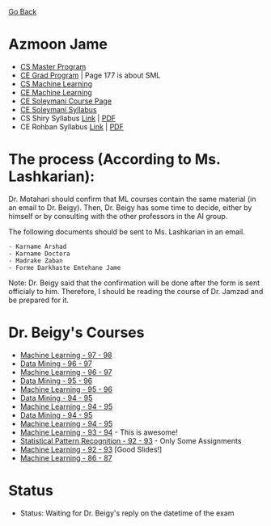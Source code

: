 [Go Back](https://github.com/arm-on/plan/blob/main/README.md)

# Azmoon Jame
- [CS Master Program](https://github.com/arm-on/plan/blob/main/materials/cs-master.pdf)
- [CE Grad Program](https://github.com/arm-on/plan/blob/main/materials/ce-grad.pdf) | Page 177 is about SML
- [CS Machine Learning](https://github.com/arm-on/plan/blob/main/materials/cs-ml.pdf)
- [CE Machine Learning](https://github.com/arm-on/plan/blob/main/materials/ce-ml.pdf)
- [CE Soleymani Course Page](http://ce.sharif.edu/courses/99-00/1/ce717-1/index.php/section/resources/file/resources)
- [CE Soleymani Syllabus](https://github.com/arm-on/plan/blob/main/materials/ML-Soleymani-Syllabus.pdf)
- CS Shiry Syllabus [Link](https://ce.aut.ac.ir/~shiry/lecture/machine-learning/ml.html#Syllabus) | [PDF](https://github.com/arm-on/plan/blob/main/materials/ML-Shiry-Syllabus.pdf)
- CE Rohban Syllabus [Link](https://docs.google.com/document/d/19zYwnmGbBs8Dupdvsw_owwUB7b1NEeuHGRdhYUmdx0Y/edit) | [PDF](https://github.com/arm-on/plan/blob/main/materials/ML-Rohban-Syllabus.pdf)

# The process (According to Ms. Lashkarian):

Dr. Motahari should confirm that ML courses contain the same material (in an email to Dr. Beigy).
Then, Dr. Beigy has some time to decide, either by himself or by consulting with the other professors in the AI group.

The following documents should be sent to Ms. Lashkarian in an email.

    - Karname Arshad
    - Karname Doctora
    - Madrake Zaban
    - Forme Darkhaste Emtehane Jame

Note: Dr. Beigy said that the confirmation will be done after the form is sent officialy to him. Therefore, I should be reading the course of Dr. Jamzad and be prepared for it.

# Dr. Beigy's Courses
- [Machine Learning - 97 - 98](http://ce.sharif.edu/courses/97-98/2/ce717-1/)
- [Data Mining - 96 - 97](http://ce.sharif.edu/courses/96-97/1/ce714-1/)
- [Machine Learning - 96 - 97](http://ce.sharif.edu/courses/96-97/1/ce717-1/)
- [Data Mining - 95 - 96](http://ce.sharif.edu/courses/95-96/1/ce714-1/)
- [Machine Learning - 95 - 96](http://ce.sharif.edu/courses/95-96/1/ce717-1/)
- [Data Mining - 94 - 95](http://ce.sharif.edu/courses/94-95/1/ce714-1/)
- [Machine Learning - 94 - 95](http://ce.sharif.edu/courses/94-95/1/ce717-1/)
- [Data Mining - 94 - 95](http://ce.sharif.edu/courses/94-95/1/ce714-1/)
- [Machine Learning - 94 - 95](http://ce.sharif.edu/courses/94-95/1/ce717-1/)
- [Machine Learning - 93 - 94](http://ce.sharif.edu/courses/93-94/1/ce717-1) - This is awesome!
- [Statistical Pattern Recognition - 92 - 93](http://ce.sharif.edu/courses/92-93/2/ce725-1) - Only Some Assignments
- [Machine Learning - 92 - 93](http://ce.sharif.edu/courses/92-93/1/ce717-1) [Good Slides!]
- [Machine Learning - 86 - 87](http://ce.sharif.edu/courses/86-87/1/ce717)
# Status

- Status: Waiting for Dr. Beigy's reply on the datetime of the exam